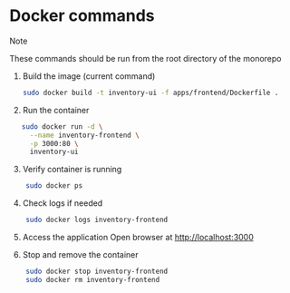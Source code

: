 # Docker commands 

> [!NOTE] 
> These commands should be run from the root directory of the monorepo

1. Build the image (current command)
   ```sh
   sudo docker build -t inventory-ui -f apps/frontend/Dockerfile .
   ```

2. Run the container
```sh
   sudo docker run -d \
     --name inventory-frontend \
     -p 3000:80 \
     inventory-ui
 ```

3. Verify container is running
```sh
    sudo docker ps
   ```

4. Check logs if needed
```sh
    sudo docker logs inventory-frontend
   ```

5. Access the application
   Open browser at [http://localhost:3000](http://localhost:3000)

6. Stop and remove the container
```sh
    sudo docker stop inventory-frontend
    sudo docker rm inventory-frontend
   ```
